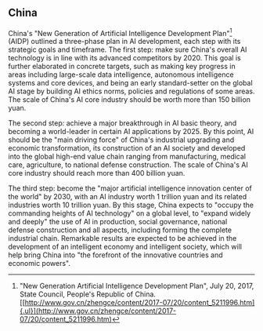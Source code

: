 ## China

China's "New Generation of Artificial Intelligence Development Plan"[^34] (AIDP) outlined a three-phase plan in AI development, each step with its strategic goals and timeframe. The first step: make sure China's overall AI technology is in line with its advanced competitors by 2020. This goal is further elaborated in concrete targets, such as making key progress in areas including large-scale data intelligence, autonomous intelligence systems and core devices, and being an early standard-setter on the global AI stage by building AI ethics norms, policies and regulations of some areas. The scale of China's AI core industry should be worth more than 150 billion yuan.

The second step: achieve a major breakthrough in AI basic theory, and becoming a world-leader in certain AI applications by 2025. By this point, AI should be the "main driving force" of China\'s industrial upgrading and economic transformation, its construction of an AI society and developed into the global high-end value chain ranging from manufacturing, medical care, agriculture, to national defense construction. The scale of China's AI core industry should reach more than 400 billion yuan.

The third step: become the "major artificial intelligence innovation center of the world" by 2030, with an AI industry worth 1 trillion yuan and its related industries worth 10 trillion yuan. By this stage, China expects to "occupy the commanding heights of AI technology" on a global level, to "expand widely and deeply" the use of AI in production, social governance, national defense construction and all aspects, including forming the complete industrial chain. Remarkable results are expected to be achieved in the development of an intelligent economy and intelligent society, which will help bring China into "the forefront of the innovative countries and economic powers".

[^34]: "New Generation Artificial Intelligence Development Plan", July 20, 2017, State Council, People's Republic of China.  [[http://www.gov.cn/zhengce/content/2017-07/20/content_5211996.htm]{.ul}](http://www.gov.cn/zhengce/content/2017-07/20/content_5211996.htm)
